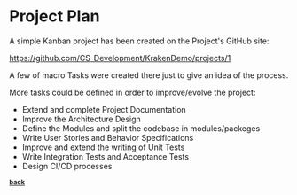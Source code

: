 # Project Plan

A simple Kanban project has been created on the Project's GitHub site:

https://github.com/CS-Development/KrakenDemo/projects/1

A few of macro Tasks were created there just to give an idea of the process.


More tasks could be defined in order to improve/evolve the project:

- Extend and complete Project Documentation
- Improve the Architecture Design
- Define the Modules and split the codebase in modules/packeges
- Write User Stories and Behavior Specifications
- Improve and extend the writing of Unit Tests
- Write Integration Tests and Acceptance Tests
- Design CI/CD processes

<sub>[**back**](../../Readme.md)</sub>

